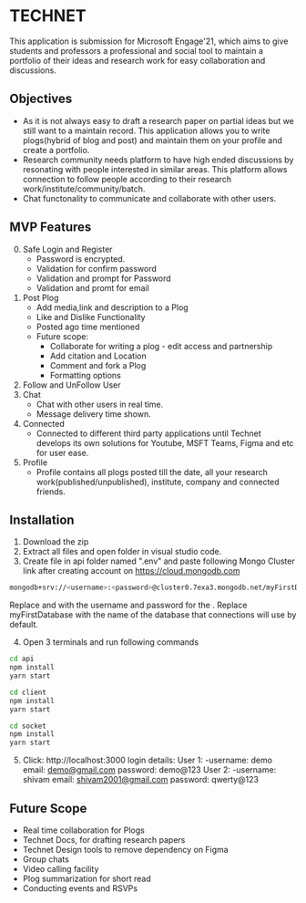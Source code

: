 # TECHNET

This application is submission for Microsoft Engage'21, which aims to give students and professors a professional and social tool to maintain a portfolio of their ideas and research work for easy collaboration and discussions.

## Objectives

- As it is not always easy to draft a research paper on partial ideas but we still want to a maintain record. This application allows you to write plogs(hybrid of blog and post) and maintain them on your profile and create a portfolio.
- Research community needs platform to have high ended discussions by resonating with people interested in similar areas. This platform allows connection to follow people according to their research work/institute/community/batch.
- Chat functonality to communicate and collaborate with other users.

## MVP Features

0. Safe Login and Register
    - Password is encrypted. 
    - Validation for confirm password
    - Validation and prompt for Password 
    - Validation and promt for email
1. Post Plog
    - Add media,link and description to a Plog
    - Like and Dislike Functionality
    - Posted ago time mentioned
    - Future scope: 
         - Collaborate for writing a plog - edit access and partnership
         - Add citation and Location
         - Comment and fork a Plog
         - Formatting options
2. Follow and UnFollow User
3. Chat 
    - Chat with other users in real time.
    - Message delivery time shown.
4. Connected
    - Connected to different third party applications until Technet develops its own solutions for Youtube, MSFT Teams, Figma and etc for user ease.
5. Profile
    - Profile contains all plogs posted till the date, all your research work(published/unpublished), institute, company and connected friends.


## Installation

1. Download the zip
2. Extract all files and open folder in visual studio code.
3. Create file in api folder named ".env" and paste following Mongo Cluster link after creating account on https://cloud.mongodb.com

```bash
mongodb+srv://<username>:<password>@cluster0.7exa3.mongodb.net/myFirstDatabase?retryWrites=true&w=majority
```
Replace <username> and <password> with the username and password for the . Replace myFirstDatabase with the name of the database that connections will use by default.

4. Open 3 terminals and run following commands

```bash
cd api
npm install
yarn start
```
```bash
cd client
npm install
yarn start
```
```bash
cd socket
npm install
yarn start
```

5. Click: http://localhost:3000 
 login details: 
 User 1:
   -username: demo 
    email: demo@gmail.com
    password: demo@123
 User 2:
   -username: shivam
    email: shivam2001@gmail.com
    password: qwerty@123


## Future Scope
- Real time collaboration for Plogs
- Technet Docs, for drafting research papers
- Technet Design tools to remove dependency on Figma
- Group chats
- Video calling facility
- Plog summarization for short read
- Conducting events and RSVPs




